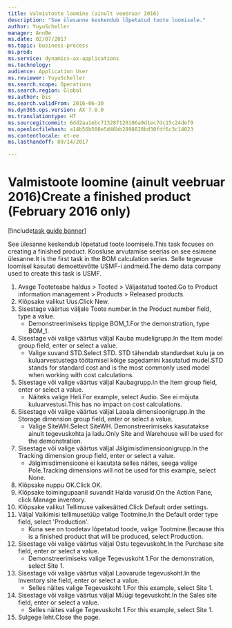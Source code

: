 ```yaml
--- 
title: Valmistoote loomine (ainult veebruar 2016)
description: "See ülesanne keskendub lõpetatud toote loomisele."
author: YuyuScheller
manager: AnnBe
ms.date: 02/07/2017
ms.topic: business-process
ms.prod: 
ms.service: dynamics-ax-applications
ms.technology: 
audience: Application User
ms.reviewer: YuyuScheller
ms.search.scope: Operations
ms.search.region: Global
ms.author: bis
ms.search.validFrom: 2016-06-30
ms.dyn365.ops.version: AX 7.0.0
ms.translationtype: HT
ms.sourcegitcommit: 6dd2aa1ebc713287120106a9d1ec7dc15c24def9
ms.openlocfilehash: a14b56b508e5d46bb2898828bd30fdf6c3c14023
ms.contentlocale: et-ee
ms.lasthandoff: 09/14/2017

---
```

# <a name="create-a-finished-product-february-2016-only"></a><span data-ttu-id="27aeb-103">Valmistoote loomine (ainult veebruar 2016)</span><span class="sxs-lookup"><span data-stu-id="27aeb-103">Create a finished product (February 2016 only)</span></span>

[!include[task guide banner](../../includes/task-guide-banner.md)]

<span data-ttu-id="27aeb-104">See ülesanne keskendub lõpetatud toote loomisele.</span><span class="sxs-lookup"><span data-stu-id="27aeb-104">This task focuses on creating a finished product.</span></span> <span data-ttu-id="27aeb-105">Koosluse arvutamise seerias on see esimene ülesanne.</span><span class="sxs-lookup"><span data-stu-id="27aeb-105">It is the first task in the BOM calculation series.</span></span> <span data-ttu-id="27aeb-106">Selle tegevuse loomisel kasutati demoettevõtte USMF-i andmeid.</span><span class="sxs-lookup"><span data-stu-id="27aeb-106">The demo data company used to create this task is USMF.</span></span>

1. <span data-ttu-id="27aeb-107">Avage Tooteteabe haldus > Tooted > Väljastatud tooted.</span><span class="sxs-lookup"><span data-stu-id="27aeb-107">Go to Product information management > Products > Released products.</span></span>
2. <span data-ttu-id="27aeb-108">Klõpsake valikut Uus.</span><span class="sxs-lookup"><span data-stu-id="27aeb-108">Click New.</span></span>
3. <span data-ttu-id="27aeb-109">Sisestage väärtus väljale Toote number.</span><span class="sxs-lookup"><span data-stu-id="27aeb-109">In the Product number field, type a value.</span></span>
    * <span data-ttu-id="27aeb-110">Demonstreerimiseks tippige BOM_1.</span><span class="sxs-lookup"><span data-stu-id="27aeb-110">For the demonstration, type BOM_1.</span></span>  
4. <span data-ttu-id="27aeb-111">Sisestage või valige väärtus väljal Kauba mudeligrupp.</span><span class="sxs-lookup"><span data-stu-id="27aeb-111">In the Item model group field, enter or select a value.</span></span>
    * <span data-ttu-id="27aeb-112">Valige suvand STD.</span><span class="sxs-lookup"><span data-stu-id="27aeb-112">Select STD.</span></span> <span data-ttu-id="27aeb-113">STD tähendab standardset kulu ja on kuluarvestustega töötamisel kõige sagedamini kasutatud mudel.</span><span class="sxs-lookup"><span data-stu-id="27aeb-113">STD stands for standard cost and is the most commonly used model when working with cost calculations.</span></span>  
5. <span data-ttu-id="27aeb-114">Sisestage või valige väärtus väljal Kaubagrupp.</span><span class="sxs-lookup"><span data-stu-id="27aeb-114">In the Item group field, enter or select a value.</span></span>
    * <span data-ttu-id="27aeb-115">Näiteks valige Heli.</span><span class="sxs-lookup"><span data-stu-id="27aeb-115">For example, select Audio.</span></span> <span data-ttu-id="27aeb-116">See ei mõjuta kuluarvestusi.</span><span class="sxs-lookup"><span data-stu-id="27aeb-116">This has no impact on cost calculations.</span></span>  
6. <span data-ttu-id="27aeb-117">Sisestage või valige väärtus väljal Laoala dimensioonigrupp.</span><span class="sxs-lookup"><span data-stu-id="27aeb-117">In the Storage dimension group field, enter or select a value.</span></span>
    * <span data-ttu-id="27aeb-118">Valige SiteWH.</span><span class="sxs-lookup"><span data-stu-id="27aeb-118">Select SiteWH.</span></span> <span data-ttu-id="27aeb-119">Demonstreerimiseks kasutatakse ainult tegevuskohta ja ladu.</span><span class="sxs-lookup"><span data-stu-id="27aeb-119">Only Site and Warehouse will be used for the demonstration.</span></span>  
7. <span data-ttu-id="27aeb-120">Sisestage või valige väärtus väljal Jälgimisdimensioonigrupp.</span><span class="sxs-lookup"><span data-stu-id="27aeb-120">In the Tracking dimension group field, enter or select a value.</span></span>
    * <span data-ttu-id="27aeb-121">Jälgimisdimensioone ei kasutata selles näites, seega valige Pole.</span><span class="sxs-lookup"><span data-stu-id="27aeb-121">Tracking dimensions will not be used for this example, select None.</span></span>  
8. <span data-ttu-id="27aeb-122">Klõpsake nuppu OK.</span><span class="sxs-lookup"><span data-stu-id="27aeb-122">Click OK.</span></span>
9. <span data-ttu-id="27aeb-123">Klõpsake toimingupaanil suvandit Halda varusid.</span><span class="sxs-lookup"><span data-stu-id="27aeb-123">On the Action Pane, click Manage inventory.</span></span>
10. <span data-ttu-id="27aeb-124">Klõpsake valikut Tellimuse vaikesätted.</span><span class="sxs-lookup"><span data-stu-id="27aeb-124">Click Default order settings.</span></span>
11. <span data-ttu-id="27aeb-125">Väljal Vaikimisi tellimusetüüp valige Tootmine.</span><span class="sxs-lookup"><span data-stu-id="27aeb-125">In the Default order type field, select 'Production'.</span></span>
    * <span data-ttu-id="27aeb-126">Kuna see on toodetav lõpetatud toode, valige Tootmine.</span><span class="sxs-lookup"><span data-stu-id="27aeb-126">Because this is a finished product that will be produced, select Production.</span></span>  
12. <span data-ttu-id="27aeb-127">Sisestage või valige väärtus väljal Ostu tegevuskoht.</span><span class="sxs-lookup"><span data-stu-id="27aeb-127">In the Purchase site field, enter or select a value.</span></span>
    * <span data-ttu-id="27aeb-128">Demonstreerimiseks valige Tegevuskoht 1.</span><span class="sxs-lookup"><span data-stu-id="27aeb-128">For the demonstration, select Site 1.</span></span>  
13. <span data-ttu-id="27aeb-129">Sisestage või valige väärtus väljal Laovarude tegevuskoht.</span><span class="sxs-lookup"><span data-stu-id="27aeb-129">In the Inventory site field, enter or select a value.</span></span>
    * <span data-ttu-id="27aeb-130">Selles näites valige Tegevuskoht 1.</span><span class="sxs-lookup"><span data-stu-id="27aeb-130">For this example, select Site 1.</span></span>  
14. <span data-ttu-id="27aeb-131">Sisestage või valige väärtus väljal Müügi tegevuskoht.</span><span class="sxs-lookup"><span data-stu-id="27aeb-131">In the Sales site field, enter or select a value.</span></span>
    * <span data-ttu-id="27aeb-132">Selles näites valige Tegevuskoht 1.</span><span class="sxs-lookup"><span data-stu-id="27aeb-132">For this example, select Site 1.</span></span>  
15. <span data-ttu-id="27aeb-133">Sulgege leht.</span><span class="sxs-lookup"><span data-stu-id="27aeb-133">Close the page.</span></span>


